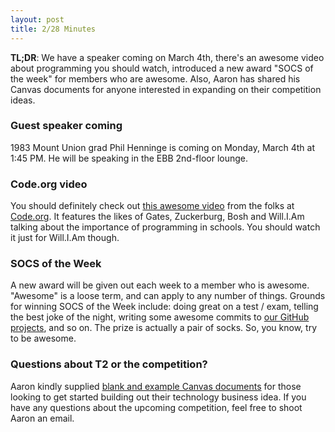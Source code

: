 ```yaml
---
layout: post
title: 2/28 Minutes
---
```

**TL;DR**: We have a speaker coming on March 4th, there's an awesome video about programming you should watch, introduced a new award "SOCS of the week" for members who are awesome. Also, Aaron has shared his Canvas documents for anyone interested in expanding on their competition ideas. 

### Guest speaker coming

1983 Mount Union grad Phil Henninge is coming on Monday, March 4th at 1:45 PM. He will be speaking in the EBB 2nd-floor lounge. 

### Code.org video

You should definitely check out [this awesome video](http://www.youtube.com/watch?v=nKIu9yen5nc) from the folks at [Code.org](http://code.org). It features the likes of Gates, Zuckerburg, Bosh and Will.I.Am talking about the importance of programming in schools. You should watch it just for Will.I.Am though. 

### SOCS of the Week

A new award will be given out each week to a member who is awesome. "Awesome" is a loose term, and can apply to any number of things. Grounds for winning SOCS of the Week include: doing great on a test / exam, telling the best joke of the night, writing some awesome commits to [our GitHub projects](http://github.com/mu-socs/), and so on. The prize is actually a pair of socks. So, you know, try to be awesome. 

### Questions about T2 or the competition? 

Aaron kindly supplied [blank and example Canvas documents](http://cl.ly/NHB1) for those looking to get started building out their technology business idea. If you have any questions about the upcoming competition, feel free to shoot Aaron an email. 